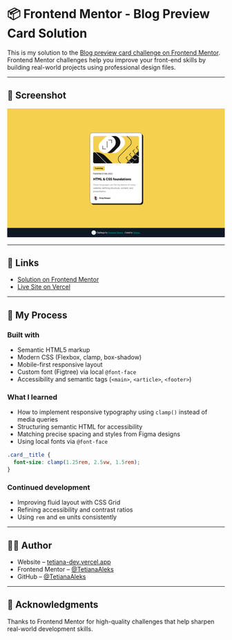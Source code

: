 # 📦 Frontend Mentor - Blog Preview Card Solution

This is my solution to the [Blog preview card challenge on Frontend Mentor](https://www.frontendmentor.io/challenges/blog-preview-card-ckPaj01IcS).  
Frontend Mentor challenges help you improve your front-end skills by building real-world projects using professional design files.

---

## 📸 Screenshot

![Blog Preview Card Screenshot](./preview/preview.png)

---

## 🔗 Links

- [Solution on Frontend Mentor](https://www.frontendmentor.io/solutions/responsive-blog-preview-card-using-html-css-clamp-and-local-fonts-NlR1mhHfNW)
- [Live Site on Vercel](https://fem-projects-hub.vercel.app/blog-preview-card)

---

## 🚀 My Process

### Built with

- Semantic HTML5 markup
- Modern CSS (Flexbox, clamp, box-shadow)
- Mobile-first responsive layout
- Custom font (Figtree) via local `@font-face`
- Accessibility and semantic tags (`<main>`, `<article>`, `<footer>`)

### What I learned

- How to implement responsive typography using `clamp()` instead of media queries
- Structuring semantic HTML for accessibility
- Matching precise spacing and styles from Figma designs
- Using local fonts via `@font-face`

```css
.card__title {
  font-size: clamp(1.25rem, 2.5vw, 1.5rem);
}
```

### Continued development

- Improving fluid layout with CSS Grid
- Refining accessibility and contrast ratios
- Using `rem` and `em` units consistently

---

## 👩‍💻 Author

- Website – [tetiana-dev.vercel.app](https://tetiana-dev.vercel.app)
- Frontend Mentor – [@TetianaAleks](https://www.frontendmentor.io/profile/TetianaAleks)
- GitHub – [@TetianaAleks](https://github.com/TetianaAleks)

---

## 🙌 Acknowledgments

Thanks to Frontend Mentor for high-quality challenges that help sharpen real-world development skills.